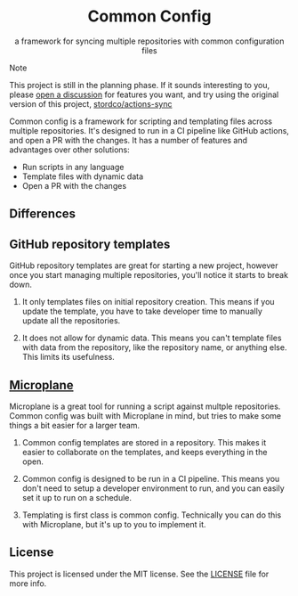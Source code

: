 <h1 align="center">
  Common Config
</h1>

<p align="center">
  a framework for syncing multiple repositories with common configuration files
</p>

> [!NOTE]
> This project is still in the planning phase. If it sounds interesting to you, please [open a discussion](https://github.com/btkostner/common-config/discussions/new/choose) for features you want, and try using the original version of this project, [stordco/actions-sync](https://github.com/stordco/actions-sync)

Common config is a framework for scripting and templating files across multiple repositories. It's designed to run in a CI pipeline like GitHub actions, and open a PR with the changes. It has a number of features and advantages over other solutions:

- Run scripts in any language
- Template files with dynamic data
- Open a PR with the changes

## Differences

## GitHub repository templates

GitHub repository templates are great for starting a new project, however once you start managing multiple repositories, you'll notice it starts to break down.

1. It only templates files on initial repository creation. This means if you update the template, you have to take developer time to manually update all the repositories.

2. It does not allow for dynamic data. This means you can't template files with data from the repository, like the repository name, or anything else. This limits its usefulness.

## [Microplane](https://github.com/Clever/microplane)

Microplane is a great tool for running a script against multple repositories. Common config was built with Microplane in mind, but tries to make some things a bit easier for a larger team.

1. Common config templates are stored in a repository. This makes it easier to collaborate on the templates, and keeps everything in the open.

2. Common config is designed to be run in a CI pipeline. This means you don't need to setup a developer environment to run, and you can easily set it up to run on a schedule.

3. Templating is first class is common config. Technically you can do this with Microplane, but it's up to you to implement it.

## License

This project is licensed under the MIT license. See the [LICENSE](LICENSE) file for more info.
